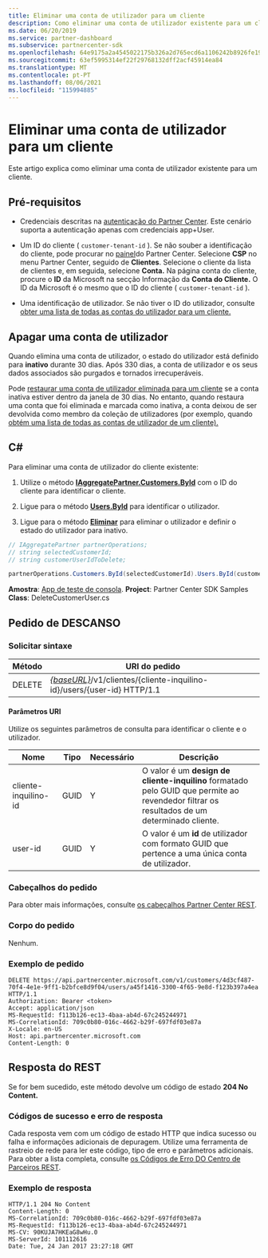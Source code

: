 ```yaml
---
title: Eliminar uma conta de utilizador para um cliente
description: Como eliminar uma conta de utilizador existente para um cliente.
ms.date: 06/20/2019
ms.service: partner-dashboard
ms.subservice: partnercenter-sdk
ms.openlocfilehash: 64e9175a2a4545022175b326a2d765ecd6a1106242b8926fe19e32c7e2ab6ec2
ms.sourcegitcommit: 63ef5995314ef22f29768132dff2acf45914ea84
ms.translationtype: MT
ms.contentlocale: pt-PT
ms.lasthandoff: 08/06/2021
ms.locfileid: "115994885"
---
```

# <a name="delete-a-user-account-for-a-customer"></a>Eliminar uma conta de utilizador para um cliente

Este artigo explica como eliminar uma conta de utilizador existente para um cliente.

## <a name="prerequisites"></a>Pré-requisitos

- Credenciais descritas na [autenticação do Partner Center](partner-center-authentication.md). Este cenário suporta a autenticação apenas com credenciais app+User.

- Um ID do cliente ( `customer-tenant-id` ). Se não souber a identificação do cliente, pode procurar no [painel](https://partner.microsoft.com/dashboard)do Partner Center. Selecione **CSP** no menu Partner Center, seguido de **Clientes**. Selecione o cliente da lista de clientes e, em seguida, selecione **Conta.** Na página conta do cliente, procure o **ID** da Microsoft na secção Informação da **Conta do Cliente.** O ID da Microsoft é o mesmo que o ID do cliente ( `customer-tenant-id` ).

- Uma identificação de utilizador. Se não tiver o ID do utilizador, consulte [obter uma lista de todas as contas do utilizador para um cliente.](get-a-list-of-all-user-accounts-for-a-customer.md)

## <a name="deleting-a-user-account"></a>Apagar uma conta de utilizador

Quando elimina uma conta de utilizador, o estado do utilizador está definido para **inativo** durante 30 dias. Após 330 dias, a conta de utilizador e os seus dados associados são purgados e tornados irrecuperáveis.

Pode [restaurar uma conta de utilizador eliminada para um cliente](restore-a-user-for-a-customer.md) se a conta inativa estiver dentro da janela de 30 dias. No entanto, quando restaura uma conta que foi eliminada e marcada como inativa, a conta deixou de ser devolvida como membro da coleção de utilizadores (por exemplo, quando [obtém uma lista de todas as contas de utilizador de um cliente).](get-a-list-of-all-user-accounts-for-a-customer.md)

## <a name="c"></a>C\#

Para eliminar uma conta de utilizador do cliente existente:

1. Utilize o método [**IAggregatePartner.Customers.ById**](/dotnet/api/microsoft.store.partnercenter.customers.icustomercollection.byid) com o ID do cliente para identificar o cliente.

2. Ligue para o método [**Users.ById**](/dotnet/api/microsoft.store.partnercenter.customerusers.icustomerusercollection.byid) para identificar o utilizador.

3. Ligue para o método [**Eliminar**](/dotnet/api/microsoft.store.partnercenter.customerusers.icustomeruser.delete) para eliminar o utilizador e definir o estado do utilizador para inativo.

``` csharp
// IAggregatePartner partnerOperations;
// string selectedCustomerId;
// string customerUserIdToDelete;

partnerOperations.Customers.ById(selectedCustomerId).Users.ById(customerUserIdToDelete).Delete();
```

**Amostra**: [App de teste de consola](console-test-app.md). **Project**: Partner Center SDK Samples **Class**: DeleteCustomerUser.cs

## <a name="rest-request"></a>Pedido de DESCANSO

### <a name="request-syntax"></a>Solicitar sintaxe

| Método     | URI do pedido                                                                                            |
|------------|--------------------------------------------------------------------------------------------------------|
| DELETE     | [*{baseURL}*](partner-center-rest-urls.md)/v1/clientes/{cliente-inquilino-id}/users/{user-id} HTTP/1.1 |

#### <a name="uri-parameters"></a>Parâmetros URI

Utilize os seguintes parâmetros de consulta para identificar o cliente e o utilizador.

| Nome                   | Tipo     | Necessário | Descrição                                                                                                               |
|------------------------|----------|----------|---------------------------------------------------------------------------------------------------------------------------|
| cliente-inquilino-id     | GUID     | Y        | O valor é um **design de cliente-inquilino** formatado pelo GUID que permite ao revendedor filtrar os resultados de um determinado cliente. |
| user-id                | GUID     | Y        | O valor é um **id** de utilizador com formato GUID que pertence a uma única conta de utilizador.                                          |

### <a name="request-headers"></a>Cabeçalhos do pedido

Para obter mais informações, consulte [os cabeçalhos Partner Center REST](headers.md).

### <a name="request-body"></a>Corpo do pedido

Nenhum.

### <a name="request-example"></a>Exemplo de pedido

```http
DELETE https://api.partnercenter.microsoft.com/v1/customers/4d3cf487-70f4-4e1e-9ff1-b2bfce8d9f04/users/a45f1416-3300-4f65-9e8d-f123b397a4ea HTTP/1.1
Authorization: Bearer <token>
Accept: application/json
MS-RequestId: f113b126-ec13-4baa-ab4d-67c245244971
MS-CorrelationId: 709c0b80-016c-4662-b29f-697fdf03e87a
X-Locale: en-US
Host: api.partnercenter.microsoft.com
Content-Length: 0
```

## <a name="rest-response"></a>Resposta do REST

Se for bem sucedido, este método devolve um código de estado **204 No Content.**

### <a name="response-success-and-error-codes"></a>Códigos de sucesso e erro de resposta

Cada resposta vem com um código de estado HTTP que indica sucesso ou falha e informações adicionais de depuragem. Utilize uma ferramenta de rastreio de rede para ler este código, tipo de erro e parâmetros adicionais. Para obter a lista completa, consulte [os Códigos de Erro DO Centro de Parceiros REST](error-codes.md).

### <a name="response-example"></a>Exemplo de resposta

```http
HTTP/1.1 204 No Content
Content-Length: 0
MS-CorrelationId: 709c0b80-016c-4662-b29f-697fdf03e87a
MS-RequestId: f113b126-ec13-4baa-ab4d-67c245244971
MS-CV: 90KUJA7HKEaG8wHu.0
MS-ServerId: 101112616
Date: Tue, 24 Jan 2017 23:27:18 GMT
```
